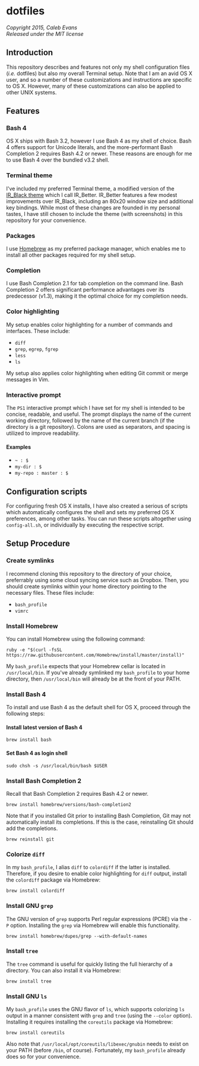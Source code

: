 # dotfiles
*Copyright 2015, Caleb Evans*  
*Released under the MIT license*

## Introduction

This repository describes and features not only my shell configuration files
(*i.e.* dotfiles) but also my overall Terminal setup. Note that I am an avid OS
X user, and so a number of these customizations and instructions are specific to
OS X. However, many of these customizations can also be applied to other UNIX
systems.

## Features

### Bash 4

OS X ships with Bash 3.2, however I use Bash 4 as my shell of choice. Bash 4
offers support for Unicode literals, and the more-performant Bash Completion 2
requires Bash 4.2 or newer. These reasons are enough for me to use Bash 4 over
the bundled v3.2 shell.

### Terminal theme

I've included my preferred Terminal theme, a modified version of the [IR_Black
theme](http://toddwerth.com/2011/07/21/the-original-ir_black-for-os-x-lion)
which I call IR_Better. IR_Better features a few modest improvements over
IR_Black, including an 80x20 window size and additional key bindings. While most
of these changes are founded in my personal tastes, I have still chosen to
include the theme (with screenshots) in this repository for your convenience.

### Packages

I use [Homebrew](http://brew.sh/) as my preferred package manager, which enables
me to install all other packages required for my shell setup.

### Completion

I use Bash Completion 2.1 for tab completion on the command line. Bash
Completion 2 offers significant performance advantages over its predecessor
(v1.3), making it the optimal choice for my completion needs.

### Color highlighting

My setup enables color highlighting for a number of commands and interfaces.
These include:

* `diff`
* `grep`, `egrep`, `fgrep`
* `less`
* `ls`

My setup also applies color highlighting when editing Git commit or merge messages in Vim.

### Interactive prompt

The `PS1` interactive prompt which I have set for my shell is intended to be
concise, readable, and useful. The prompt displays the name of the current
working directory, followed by the name of the current branch (if the directory
is a git repository). Colons are used as separators, and spacing is utilized to
improve readability.

#### Examples

* `~ : $`
* `my-dir : $`
* `my-repo : master : $`

## Configuration scripts

For configuring fresh OS X installs, I have also created a serious of scripts which automatically configures the shell and sets my preferred OS X preferences, among other tasks. You can run these scripts altogether using `config-all.sh`, or individually by executing the respective script.

## Setup Procedure

### Create symlinks

I recommend cloning this repository to the directory of your choice, preferrably
using some cloud syncing service such as Dropbox. Then, you should create
symlinks within your home directory pointing to the necessary files. These files
include:

* `bash_profile`
* `vimrc`

### Install Homebrew

You can install Homebrew using the following command:

```
ruby -e "$(curl -fsSL https://raw.githubusercontent.com/Homebrew/install/master/install)"
```

My `bash_profile` expects that your Homebrew cellar is located in
`/usr/local/bin`. If you've already symlinked my `bash_profile` to your home
directory, then `/usr/local/bin` will already be at the front of your PATH.

### Install Bash 4

To install and use Bash 4 as the default shell for OS X, proceed through the following steps:

#### Install latest version of Bash 4

```
brew install bash
```

#### Set Bash 4 as login shell

```
sudo chsh -s /usr/local/bin/bash $USER
```

### Install Bash Completion 2

Recall that Bash Completion 2 requires Bash 4.2 or newer.

```
brew install homebrew/versions/bash-completion2
```

Note that if you installed Git prior to installing Bash Completion, Git may not
automatically install its completions. If this is the case, reinstalling Git
should add the completions.

```
brew reinstall git
```

### Colorize `diff`

In my `bash_profile`, I alias `diff` to `colordiff` if the latter is installed.
Therefore, if you desire to enable color highlighting for `diff` output, install
the `colordiff` package via Homebrew:

```
brew install colordiff
```

### Install GNU `grep`

The GNU version of `grep` supports Perl regular expressions (PCRE) via the `-P`
option. Installing the `grep` via Homebrew will enable this functionality.

```
brew install homebrew/dupes/grep --with-default-names
```

### Install `tree`

The `tree` command is useful for quickly listing the full hierarchy of a
directory. You can also install it via Homebrew:

```
brew install tree
```

### Install GNU `ls`

My `bash_profile` uses the GNU flavor of `ls`, which supports colorizing `ls`
output in a manner consistent with `grep` and `tree` (using the `--color`
option). Installing it requires installing the `coreutils` package via Homebrew:

```
brew install coreutils
```

Also note that `/usr/local/opt/coreutils/libexec/gnubin` needs to exist on your
PATH (before `/bin`, of course). Fortunately, my `bash_profile` already does so
for your convenience.
